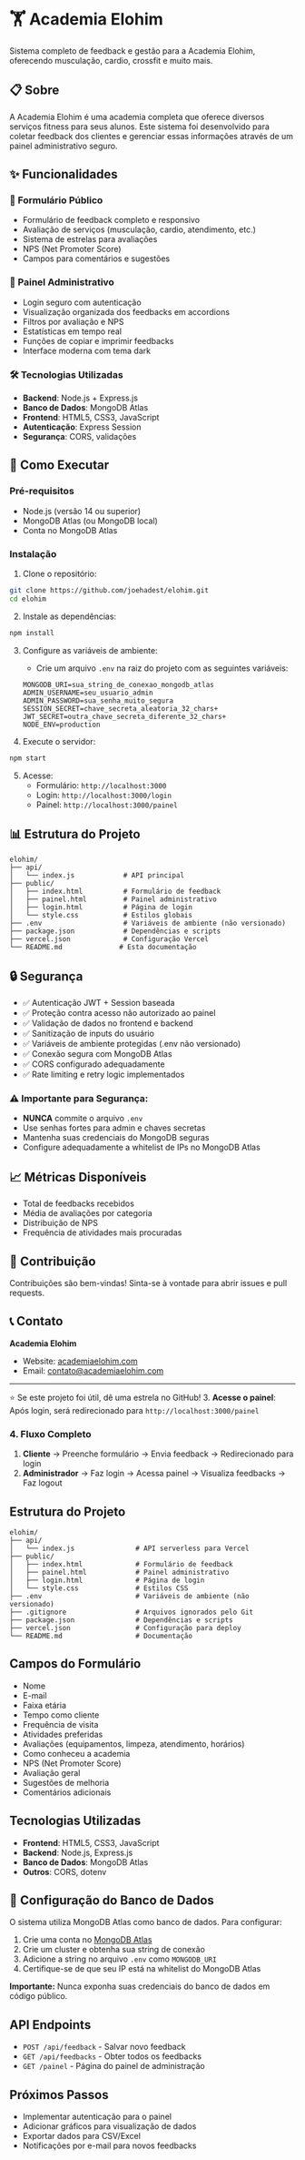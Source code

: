 # 🏋️ Academia Elohim

Sistema completo de feedback e gestão para a Academia Elohim, oferecendo musculação, cardio, crossfit e muito mais.

## 📋 Sobre

A Academia Elohim é uma academia completa que oferece diversos serviços fitness para seus alunos. Este sistema foi desenvolvido para coletar feedback dos clientes e gerenciar essas informações através de um painel administrativo seguro.

## ✨ Funcionalidades

### 📝 Formulário Público
- Formulário de feedback completo e responsivo
- Avaliação de serviços (musculação, cardio, atendimento, etc.)
- Sistema de estrelas para avaliações
- NPS (Net Promoter Score)
- Campos para comentários e sugestões

### 🔐 Painel Administrativo
- Login seguro com autenticação
- Visualização organizada dos feedbacks em accordions
- Filtros por avaliação e NPS
- Estatísticas em tempo real
- Funções de copiar e imprimir feedbacks
- Interface moderna com tema dark

### 🛠️ Tecnologias Utilizadas
- **Backend**: Node.js + Express.js
- **Banco de Dados**: MongoDB Atlas
- **Frontend**: HTML5, CSS3, JavaScript
- **Autenticação**: Express Session
- **Segurança**: CORS, validações

## 🚀 Como Executar

### Pré-requisitos
- Node.js (versão 14 ou superior)
- MongoDB Atlas (ou MongoDB local)
- Conta no MongoDB Atlas

### Instalação

1. Clone o repositório:
```bash
git clone https://github.com/joehadest/elohim.git
cd elohim
```

2. Instale as dependências:
```bash
npm install
```

3. Configure as variáveis de ambiente:
   - Crie um arquivo `.env` na raiz do projeto com as seguintes variáveis:
   ```env
   MONGODB_URI=sua_string_de_conexao_mongodb_atlas
   ADMIN_USERNAME=seu_usuario_admin
   ADMIN_PASSWORD=sua_senha_muito_segura
   SESSION_SECRET=chave_secreta_aleatoria_32_chars+
   JWT_SECRET=outra_chave_secreta_diferente_32_chars+
   NODE_ENV=production
   ```

4. Execute o servidor:
```bash
npm start
```

5. Acesse:
   - Formulário: `http://localhost:3000`
   - Login: `http://localhost:3000/login`
   - Painel: `http://localhost:3000/painel`

## 📊 Estrutura do Projeto

```
elohim/
├── api/
│   └── index.js            # API principal
├── public/
│   ├── index.html          # Formulário de feedback
│   ├── painel.html         # Painel administrativo
│   ├── login.html          # Página de login
│   └── style.css           # Estilos globais
├── .env                    # Variáveis de ambiente (não versionado)
├── package.json            # Dependências e scripts
├── vercel.json             # Configuração Vercel
└── README.md              # Esta documentação
```

## 🔒 Segurança

- ✅ Autenticação JWT + Session baseada
- ✅ Proteção contra acesso não autorizado ao painel
- ✅ Validação de dados no frontend e backend
- ✅ Sanitização de inputs do usuário
- ✅ Variáveis de ambiente protegidas (.env não versionado)
- ✅ Conexão segura com MongoDB Atlas
- ✅ CORS configurado adequadamente
- ✅ Rate limiting e retry logic implementados

### ⚠️ Importante para Segurança:
- **NUNCA** commite o arquivo `.env` 
- Use senhas fortes para admin e chaves secretas
- Mantenha suas credenciais do MongoDB seguras
- Configure adequadamente a whitelist de IPs no MongoDB Atlas

## 📈 Métricas Disponíveis

- Total de feedbacks recebidos
- Média de avaliações por categoria
- Distribuição de NPS
- Frequência de atividades mais procuradas

## 🤝 Contribuição

Contribuições são bem-vindas! Sinta-se à vontade para abrir issues e pull requests.

## 📞 Contato

**Academia Elohim**
- Website: [academiaelohim.com](https://academiaelohim.com)
- Email: contato@academiaelohim.com

---

⭐ Se este projeto foi útil, dê uma estrela no GitHub!
3. **Acesse o painel**: Após login, será redirecionado para `http://localhost:3000/painel`

### 4. Fluxo Completo

1. **Cliente** → Preenche formulário → Envia feedback → Redirecionado para login
2. **Administrador** → Faz login → Acessa painel → Visualiza feedbacks → Faz logout

## Estrutura do Projeto

```
elohim/
├── api/
│   └── index.js               # API serverless para Vercel
├── public/
│   ├── index.html             # Formulário de feedback
│   ├── painel.html            # Painel administrativo
│   ├── login.html             # Página de login
│   └── style.css              # Estilos CSS
├── .env                       # Variáveis de ambiente (não versionado)
├── .gitignore                 # Arquivos ignorados pelo Git
├── package.json               # Dependências e scripts
├── vercel.json                # Configuração para deploy
└── README.md                  # Documentação
```

## Campos do Formulário

- Nome
- E-mail
- Faixa etária
- Tempo como cliente
- Frequência de visita
- Atividades preferidas
- Avaliações (equipamentos, limpeza, atendimento, horários)
- Como conheceu a academia
- NPS (Net Promoter Score)
- Avaliação geral
- Sugestões de melhoria
- Comentários adicionais

## Tecnologias Utilizadas

- **Frontend**: HTML5, CSS3, JavaScript
- **Backend**: Node.js, Express.js
- **Banco de Dados**: MongoDB Atlas
- **Outros**: CORS, dotenv

## 💾 Configuração do Banco de Dados

O sistema utiliza MongoDB Atlas como banco de dados. Para configurar:

1. Crie uma conta no [MongoDB Atlas](https://www.mongodb.com/atlas)
2. Crie um cluster e obtenha sua string de conexão
3. Adicione a string no arquivo `.env` como `MONGODB_URI`
4. Certifique-se de que seu IP está na whitelist do MongoDB Atlas

**Importante:** Nunca exponha suas credenciais do banco de dados em código público.

## API Endpoints

- `POST /api/feedback` - Salvar novo feedback
- `GET /api/feedbacks` - Obter todos os feedbacks
- `GET /painel` - Página do painel de administração

## Próximos Passos

- Implementar autenticação para o painel
- Adicionar gráficos para visualização de dados
- Exportar dados para CSV/Excel
- Notificações por e-mail para novos feedbacks

